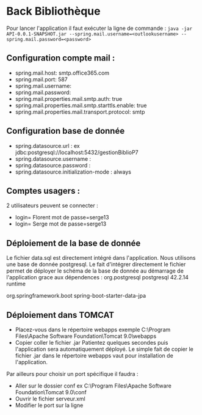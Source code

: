 # Back Bibliothèque
Pour lancer l'application il faut exécuter la ligne de commande : ```java -jar API-0.0.1-SNAPSHOT.jar --spring.mail.username=<outlookusername> --spring.mail.password=<password> ```

## Configuration compte mail : 
* spring.mail.host: smtp.office365.com
* spring.mail.port: 587
* spring.mail.username: <username>
* spring.mail.password: <password>
* spring.mail.properties.mail.smtp.auth: true
* spring.mail.properties.mail.smtp.starttls.enable: true
* spring.mail.properties.mail.transport.protocol: smtp

## Configuration base de donnée
* spring.datasource.url : ex jdbc:postgresql://localhost:5432/gestionBiblioP7
* spring.datasource.username : <username>
* spring.datasource.password : <password>  
* spring.datasource.initialization-mode : always  
  
## Comptes usagers :     
2 utilisateurs peuvent se connecter :  
* login= Florent mot de passe=serge13
* login= Serge mot de passe=serge13

## Déploiement de la base de donnée 
Le fichier data.sql est directement intégré dans l'application. Nous utilisons une base de donnée postgresql. Le fait d'intégrer directement le fichier permet de déployer le schéma de la base de donnée au démarrage de l'application grace aux dépendences : 
<dependency>
            <groupId>org.postgresql</groupId>
            <artifactId>postgresql</artifactId>
            <version>42.2.14</version>
            <scope>runtime</scope>
        </dependency>
  
  <dependency>
    <groupId>org.springframework.boot</groupId>
    <artifactId>spring-boot-starter-data-jpa</artifactId>
</dependency>
  
## Déploiement dans TOMCAT
* Placez-vous dans le répertoire webapps exemple C:\Program Files\Apache Software Foundation\Tomcat 9.0\webapps
* Copier coller le fichier .jar
Patientez quelques secondes puis l'application sera automatiquement déployé. 
Le simple fait de copier le fichier .jar dans le répertoire webapps vaut pour installation de l'application. 
  
Par ailleurs pour choisir un port spécifique il faudra :
* Aller sur le dossier conf ex C:\Program Files\Apache Software Foundation\Tomcat 9.0\conf
* Ouvrir le fichier serveur.xml 
* Modifier le port sur la ligne <Connector port="8080" protocol="HTTP/1.1"
                                           connectionTimeout="20000"
                                           redirectPort="8443" />
